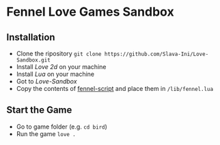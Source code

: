 # Fennel Love Games Sandbox

## Installation

- Clone the ripository `git clone https://github.com/Slava-Ini/Love-Sandbox.git`
- Install *Love 2d* on your machine
- Install *Lua* on your machine
- Got to *Love-Sandbox*
- Copy the contents of [fennel-script](#https://fennel-lang.org/downloads/fennel-1.3.0) and place them in `/lib/fennel.lua`

## Start the Game

- Go to game folder (e.g. `cd bird`)
- Run the game `love .`


